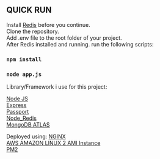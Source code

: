 ## QUICK RUN

Install [Redis](https://redis.io/) before you continue.<br />
Clone the repository. <br />
Add .env file to the root folder of your project. <br />
After Redis installed and running. run the following scripts:

### `npm install`

### `node app.js`

Library/Framework i use for this project:

[Node JS](https://nodejs.org/)<br />
[Express](https://expressjs.com/)<br />
[Passport](http://www.passportjs.org/)<br />
[Node_Redis](https://github.com/NodeRedis/node_redis)<br />
[MongoDB ATLAS](https://www.mongodb.com/cloud/atlas)<br />

Deployed using:
[NGINX](https://www.nginx.com/)<br />
[AWS AMAZON LINUX 2 AMI Instance](https://aws.amazon.com/)<br />
[PM2](https://pm2.keymetrics.io/)<br />
